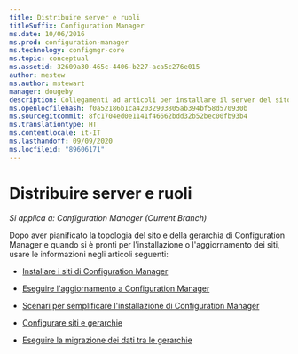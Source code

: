 ```yaml
---
title: Distribuire server e ruoli
titleSuffix: Configuration Manager
ms.date: 10/06/2016
ms.prod: configuration-manager
ms.technology: configmgr-core
ms.topic: conceptual
ms.assetid: 32609a30-465c-4406-b227-aca5c276e015
author: mestew
ms.author: mstewart
manager: dougeby
description: Collegamenti ad articoli per installare il server del sito e i ruoli di Configuration Manager.
ms.openlocfilehash: f0a52186b1ca42032903805ab394bf58d570930b
ms.sourcegitcommit: 8fc1704ed0e1141f46662bdd32b52bec00fb93b4
ms.translationtype: HT
ms.contentlocale: it-IT
ms.lasthandoff: 09/09/2020
ms.locfileid: "89606171"
---
```

# <a name="deploy-servers-and-roles"></a>Distribuire server e ruoli

*Si applica a: Configuration Manager (Current Branch)*

Dopo aver pianificato la topologia del sito e della gerarchia di Configuration Manager e quando si è pronti per l'installazione o l'aggiornamento dei siti, usare le informazioni negli articoli seguenti:  

- [Installare i siti di Configuration Manager](install/installing-sites.md)  

- [Eseguire l'aggiornamento a Configuration Manager](install/upgrade-to-configuration-manager.md)  

- [Scenari per semplificare l'installazione di Configuration Manager](install/scenarios-to-streamline-your-installation.md)  

- [Configurare siti e gerarchie](configure/configure-sites-and-hierarchies.md)  

- [Eseguire la migrazione dei dati tra le gerarchie](../../migration/migrate-data-between-hierarchies.md)  
